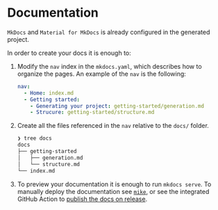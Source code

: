 # Documentation

`MkDocs` and `Material for MkDocs` is already configured in the generated project.

In order to create your docs it is enough to:

1. Modify the `nav` index in the `mkdocs.yaml`, which describes how to organize the pages.
   An example of the `nav` is the following:

    ```yaml
    nav:
      - Home: index.md
      - Getting started:
        - Generating your project: getting-started/generation.md
        - Strucure: getting-started/structure.md
    ```

2. Create all the files referenced in the `nav` relative to the `docs/` folder.

    ```bash
    ❯ tree docs
    docs
    ├── getting-started
    │   ├── generation.md
    │   └── structure.md
    └── index.md
    ```

3. To preview your documentation it is enough to run `mkdocs serve`. To manually deploy the documentation
    see [`mike`](https://github.com/jimporter/mike), or see the integrated GitHub Action to [publish the docs on release](/latest/features/cicd/#publish-docs).
